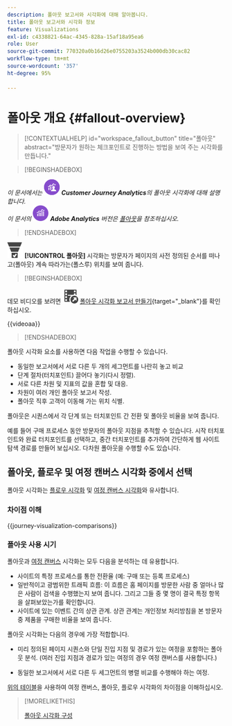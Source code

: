 ```yaml
---
description: 폴아웃 보고서와 시각화에 대해 알아봅니다.
title: 폴아웃 보고서와 시각화 정보
feature: Visualizations
exl-id: c4338821-64ac-4345-828a-15af18a95ea6
role: User
source-git-commit: 770320a0b16d26e0755203a3524b000db30cac82
workflow-type: tm+mt
source-wordcount: '357'
ht-degree: 95%

---
```


# 폴아웃 개요 {#fallout-overview}

<!-- markdownlint-disable MD034 -->

>[!CONTEXTUALHELP]
>id="workspace_fallout_button"
>title="폴아웃"
>abstract="방문자가 원하는 체크포인트로 진행하는 방법을 보여 주는 시각화를 만듭니다."

<!-- markdownlint-enable MD034 -->


>[!BEGINSHADEBOX]

_이 문서에서는_ ![CustomerJourneyAnalytics](/help/assets/icons/CustomerJourneyAnalytics.svg) _&#x200B;**Customer Journey Analytics**&#x200B;의 폴아웃 시각화에 대해 설명합니다._<br/>_이 문서의_ ![AdobeAnalytics](/help/assets/icons/AdobeAnalytics.svg) _&#x200B;**Adobe Analytics** 버전은 [폴아웃](https://experienceleague.adobe.com/ko/docs/analytics/analyze/analysis-workspace/visualizations/fallout/fallout-flow)을 참조하십시오._

>[!ENDSHADEBOX]

![ConversionFunnel](/help/assets/icons/ConversionFunnel.svg) **[!UICONTROL 폴아웃]** 시각화는 방문자가 페이지의 사전 정의된 순서를 떠나고(폴아웃) 계속 따라가는(폴스루) 위치를 보여 줍니다.


>[!BEGINSHADEBOX]

데모 비디오를 보려면 ![VideoCheckedOut](/help/assets/icons/VideoCheckedOut.svg) [폴아웃 시각화 보고서 만들기](https://video.tv.adobe.com/v/345883/?quality=12&learn=on){target="_blank"}를 확인하십시오.

{{videoaa}}

>[!ENDSHADEBOX]


폴아웃 시각화 요소를 사용하면 다음 작업을 수행할 수 있습니다.

* 동일한 보고서에서 서로 다른 두 개의 세그먼트를 나란히 놓고 비교
* 단계 절차(터치포인트) 끌어다 놓기(다시 정렬).
* 서로 다른 차원 및 지표의 값을 혼합 및 대응.
* 차원이 여러 개인 폴아웃 보고서 작성.
* 폴아웃 직후 고객이 이동해 가는 위치 식별.

폴아웃은 시퀀스에서 각 단계 또는 터치포인트 간 전환 및 폴아웃 비율을 보여 줍니다.

예를 들어 구매 프로세스 동안 방문자의 폴아웃 지점을 추적할 수 있습니다. 시작 터치포인트와 완료 터치포인트를 선택하고, 중간 터치포인트를 추가하여 간단하게 웹 사이트 탐색 경로를 만들어 보십시오. 다차원 폴아웃을 수행할 수도 있습니다.

## 폴아웃, 플로우 및 여정 캔버스 시각화 중에서 선택

폴아웃 시각화는 [플로우 시각화](/help/analysis-workspace/visualizations/c-flow/flow.md) 및 [여정 캔버스 시각화](/help/analysis-workspace/visualizations/journey-canvas/journey-canvas.md)와 유사합니다.

### 차이점 이해

<!-- Information in this snippet is shared between Journey canvas, Fallout, and Flow visualization docs -->

{{journey-visualization-comparisons}}

### 폴아웃 사용 시기

폴아웃과 [여정 캔버스](/help/analysis-workspace/visualizations/journey-canvas/journey-canvas.md) 시각화는 모두 다음을 분석하는 데 유용합니다.

* 사이트의 특정 프로세스를 통한 전환율 (예: 구매 또는 등록 프로세스)
* 일반적이고 광범위한 트래픽 흐름: 이 흐름은 홈 페이지를 방문한 사람 중 얼마나 많은 사람이 검색을 수행했는지 보여 줍니다. 그리고 그들 중 몇 명이 결국 특정 항목을 살펴보았는가를 확인합니다.
* 사이트에 있는 이벤트 간의 상관 관계. 상관 관계는 개인정보 처리방침을 본 방문자 중 제품을 구매한 비율을 보여 줍니다.

폴아웃 시각화는 다음의 경우에 가장 적합합니다.

* 미리 정의된 페이지 시퀀스와 단일 진입 지점 및 경로가 있는 여정을 포함하는 폴아웃 분석. (여러 진입 지점과 경로가 있는 여정의 경우 여정 캔버스를 사용합니다.)

* 동일한 보고서에서 서로 다른 두 세그먼트의 병렬 비교를 수행해야 하는 여정.

[위의 테이블](#understand-the-differences)을 사용하여 여정 캔버스, 폴아웃, 플로우 시각화의 차이점을 이해하십시오.

>[!MORELIKETHIS]
>
>[폴아웃 시각화 구성](configuring-fallout.md)



